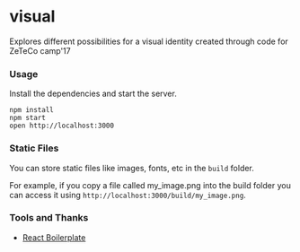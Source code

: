 # visual
Explores different possibilities for a visual identity created through code for ZeTeCo camp'17

### Usage
Install the dependencies and start the server.

```
npm install
npm start
open http://localhost:3000
```

### Static Files

You can store static files like images, fonts, etc in the `build` folder.

For example, if you copy a file called my_image.png into the build folder you can access it using `http://localhost:3000/build/my_image.png`.


### Tools and Thanks
* [React Boilerplate](https://github.com/nlotzer/react-simple-boilerplate)
